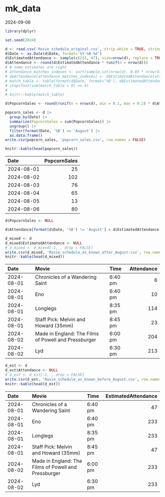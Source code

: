 mk_data
================
2024-09-06

``` r
library(dplyr)
```

``` r
set.seed(2024)

d <- read.csv('Roxie_schedule_original.csv', strip.white = TRUE, stringsAsFactors = FALSE)
d$Date <- as.Date(d$Date, format='%Y-%B-%d')
d$EstimatedAttendance <- sample(c(233, 47), size=nrow(d), replace = TRUE)
d$Attendance <- round(d$EstimatedAttendance * runif(n = nrow(d)))
# # some estimates are right
# attendance_matches_indexes <- sort(sample.int(nrow(d), 0.05 * nrow(d), replace = FALSE))
# d$Attendance[attendance_matches_indexes] <- d$EstimatedAttendance[attendance_matches_indexes]
# match_table <- table(format(d$Date, format='%B'), d$EstimatedAttendance == d$Attendance)
# stopifnot(sum(match_table > 0) == 4)
# 
# knitr::kable(match_table)
```

``` r
d$PopcornSales <- round(runif(n = nrow(d), min = 0.1, max = 0.2) * d$Attendance)

popcorn_sales <- d |>
  group_by(Date) |>
  summarize(PopcornSales = sum(PopcornSales)) |>
  ungroup() |>
  filter(format(Date, '%B') == 'August') |>
  as.data.frame()
write.csv(popcorn_sales, 'popcorn_sales.csv', row.names = FALSE)

knitr::kable(head(popcorn_sales))
```

| Date       | PopcornSales |
|:-----------|-------------:|
| 2024-08-01 |           25 |
| 2024-08-02 |          102 |
| 2024-08-03 |           76 |
| 2024-08-04 |           65 |
| 2024-08-05 |           13 |
| 2024-08-06 |           80 |

``` r
d$PopcornSales <- NULL

d$Attendance[format(d$Date, '%B') != 'August'] = d$EstimatedAttendance[format(d$Date, '%B') != 'August']

d_mixed <- d
d_mixed$EstimatedAttendance <- NULL
# d_mixed <- d_mixed[-1, , drop = FALSE]
write.csv(d_mixed, 'Roxie_schedule_as_known_after_August.csv', row.names = FALSE)
knitr::kable(head(d_mixed))
```

| Date       | Movie                                                | Time    | Attendance |
|:-----------|:-----------------------------------------------------|:--------|-----------:|
| 2024-08-01 | Chronicles of a Wandering Saint                      | 6:40 pm |          6 |
| 2024-08-01 | Eno                                                  | 6:40 pm |         10 |
| 2024-08-01 | Longlegs                                             | 8:35 pm |        114 |
| 2024-08-01 | Staff Pick: Melvin and Howard (35mm)                 | 8:45 pm |         23 |
| 2024-08-02 | Made in England: The Films of Powell and Pressburger | 6:00 pm |        204 |
| 2024-08-02 | Lyd                                                  | 6:30 pm |        213 |

``` r
d_est <- d
d_est$Attendance <- NULL
# d_est <- d_est[-2, , drop = FALSE]
write.csv(d_est, 'Roxie_schedule_as_known_before_August.csv', row.names = FALSE)
knitr::kable(head(d_est))
```

| Date       | Movie                                                | Time    | EstimatedAttendance |
|:-----------|:-----------------------------------------------------|:--------|--------------------:|
| 2024-08-01 | Chronicles of a Wandering Saint                      | 6:40 pm |                  47 |
| 2024-08-01 | Eno                                                  | 6:40 pm |                 233 |
| 2024-08-01 | Longlegs                                             | 8:35 pm |                 233 |
| 2024-08-01 | Staff Pick: Melvin and Howard (35mm)                 | 8:45 pm |                  47 |
| 2024-08-02 | Made in England: The Films of Powell and Pressburger | 6:00 pm |                 233 |
| 2024-08-02 | Lyd                                                  | 6:30 pm |                 233 |
